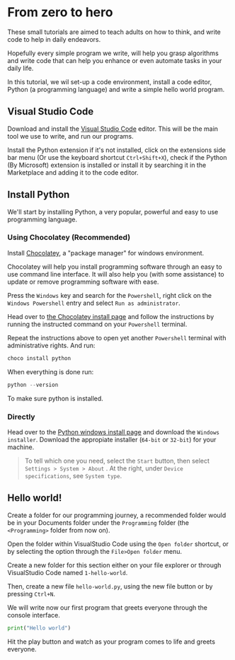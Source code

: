 # From zero to hero

These small tutorials are aimed to teach adults on how to think, and write code to help in daily endeavors.

Hopefully every simple program we write, will help you grasp algorithms and write code that can help you enhance or even automate tasks in your daily life.

In this tutorial, we wil set-up a code environment, install a code editor, Python (a programming language) and write a simple hello world program.

## Visual Studio Code

Download and install the [Visual Studio Code](https://code.visualstudio.com/) editor. This will be the main tool we use to write, and run our programs.

Install the Python extension if it's not installed, click on the extensions side bar menu (Or use the keyboard shortcut `Ctrl+Shift+X`), check if the Python (By Microsoft) extension is installed or install it by searching it in the Marketplace and adding it to the code editor.

## Install Python

We'll start by installing Python, a very popular, powerful and easy to use programming language.

### Using Chocolatey (Recommended)

Install [Chocolatey](https://chocolatey.org), a "package manager" for windows environment.

Chocolatey will help you install programming software through an easy to use command line interface. It will also help you (with some assistance) to update or remove programming software with ease.

Press the `Windows` key and search for the `Powershell`, right click on the `Windows Powershell` entry and select `Run as administrator`.

Head over to [the Chocolatey install page](https://chocolatey.org/install) and follow the instructions by running the instructed command on your `Powershell` terminal.

Repeat the instructions above to open yet another `Powershell` terminal with administrative rights. And run:

```powershell
choco install python
```

When everything is done run:

```powershell
python --version
```
To make sure python is installed.

### Directly

Head over to the [Python windows install page](https://www.python.org/downloads/windows/) and download the `Windows installer`. Download the appropiate installer (`64-bit` or `32-bit`) for your machine.

> To tell which one you need, select the `Start` button, then select `Settings > System > About` . At the right, under `Device specifications`, see `System type`.

## Hello world!

Create a folder for our programming journey, a recommended folder would be in your Documents folder under the `Programming` folder (the `<Programming>` folder from now on).

Open the folder within VisualStudio Code using the `Open folder` shortcut, or by selecting the option through the `File>Open folder` menu.

Create a new folder for this section either on your file explorer or through VisualStudio Code named `1-hello-world`.

Then, create a new file `hello-world.py`, using the new file button or by pressing `Ctrl+N`.

We will write now our first program that greets everyone through the console interface.

```python
print("Hello world")
```

Hit the play button and watch as your program comes to life and greets everyone.
